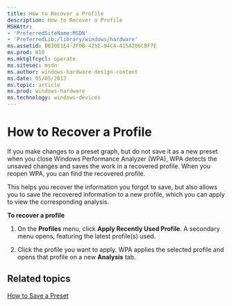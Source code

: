 ```yaml
---
title: How to Recover a Profile
description: How to Recover a Profile
MSHAttr:
- 'PreferredSiteName:MSDN'
- 'PreferredLib:/library/windows/hardware'
ms.assetid: BB30E1E4-2F0B-425E-94C4-415A206CBF7E
ms.prod: W10
ms.mktglfcycl: operate
ms.sitesec: msdn
ms.author: windows-hardware-design-content
ms.date: 05/05/2017
ms.topic: article
ms.prod: windows-hardware
ms.technology: windows-devices
---
```


# How to Recover a Profile


If you make changes to a preset graph, but do not save it as a new preset when you close Windows Performance Analyzer (WPA), WPA detects the unsaved changes and saves the work in a recovered profile. When you reopen WPA, you can find the recovered profile.

This helps you recover the information you forgot to save, but also allows you to save the recovered information to a new profile, which you can apply to view the corresponding analysis.

**To recover a profile**

1.  On the **Profiles** menu, click **Apply Recently Used Profile**. A secondary menu opens, featuring the latest profile(s) used.

2.  Click the profile you want to apply. WPA applies the selected profile and opens that profile on a new **Analysis** tab.

## Related topics


[How to Save a Preset](how-to-save-a-preset.md)

 

 







